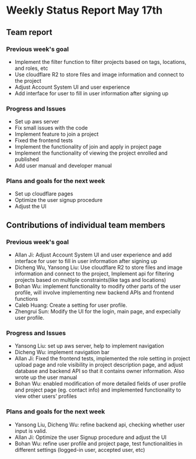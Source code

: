 # Weekly Status Report May 17th


## Team report
### Previous week's goal
* Implement the filter function to filter projects based on tags, locations, and roles, etc
* Use cloudflare R2 to store files and image information and connect to the project
* Adjust Account System UI and user experience
* Add interface for user to fill in user information after signing up


### Progress and Issues
* Set up aws server
* Fix small issues with the code
* Implement feature to join a project
* Fixed the frontend tests
* Implement the functionality of join and apply in project page
* Implement the functionality of viewing the project enrolled and published
* Add user manual and developer manual


### Plans and goals for the next week
* Set up cloudflare pages
* Optimize the user signup procedure
* Adjust the UI



## Contributions of individual team members
### Previous week's goal
* Allan Ji: Adjust Account System UI and user experience and add interface for user to fill in user information after signing up
* Dicheng Wu, Yansong Liu: Use cloudflare R2 to store files and image information and connect to the project, Implement api for filtering
  projects based on multiple constraints(like tags and locations)
* Bohan Wu: implement functionality to modify other parts of the user profile, will involve implementing new backend APIs and frontend functions
* Caleb Huang: Create a setting for user profile.
* Zhengrui Sun: Modify the UI for the login, main page, and expecially user profile.


### Progress and Issues
* Yansong Liu: set up aws server, help to implement navigation
* Dicheng Wu: implement navigation bar
* Allan Ji: Fixed the frontend tests, implemented the role setting in project upload page and role visibility in project description page, and adjust database and backend API so that it contains owner information. Also wrote up the user manual
* Bohan Wu: enabled modification of more detailed fields of user profile and project page (eg. contact info) and implemented functionality to view other users' profiles

### Plans and goals for the next week
* Yansong Liu, Dicheng Wu: refine backend api, checking whether user input is valid.
* Allan Ji: Optimize the user Signup procedure and adjust the UI
* Bohan Wu: refine user profile and project page, test functionalities in different settings (logged-in user, accepted user, etc)
